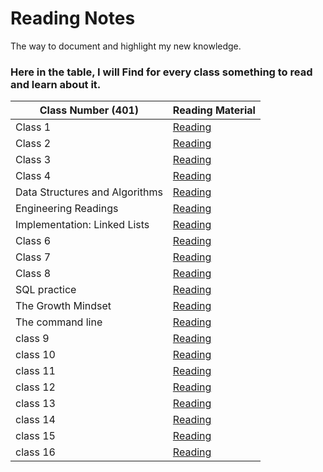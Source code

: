 # Reading Notes

The way to document and highlight my new knowledge.

### Here in the table, I will Find for every class something to read and learn about it.

| Class Number (401) | Reading Material |
| ------------ | ---------------- | 
|  Class 1   | [Reading](class1.md) | 
|  Class 2   | [Reading](class2.md) |
|  Class 3   | [Reading](class3.md) | 
|  Class 4   | [Reading](class4.md) |  
|  Data Structures and Algorithms  | [Reading](Data%20Structures%20and%20Algorithms.md) | 
|  Engineering Readings  | [Reading](Engineering%20Readings.md) | 
|  Implementation: Linked Lists   | [Reading](Implementation%3A%20Linked%20Lists.md) | 
|  Class 6   | [Reading](class6.md) |
|  Class 7   | [Reading](class7.md) |
|  Class 8   | [Reading](class8.md) |
|  SQL practice   | [Reading](SQLPractice.md) |
|  The Growth Mindset   | [Reading](The%20Growth%20Mindset.md) |
|  The command line   | [Reading](The_Command_Line.md) |
|  class 9   | [Reading](class9.md) |
|  class 10   | [Reading](class10.md) |
|  class 11   | [Reading](class11.md) |
|  class 12   | [Reading](class12.md) |
|  class 13   | [Reading](class13.md) |
|  class 14   | [Reading](class14.md) |
|  class 15   | [Reading](class15.md) |
|  class 16   | [Reading](class16.md) |

